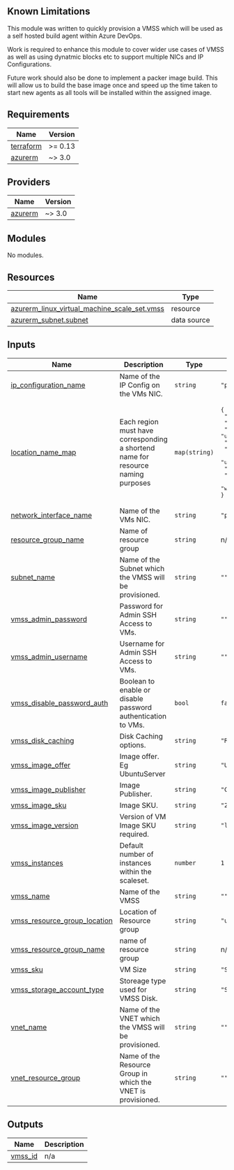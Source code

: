 ## Known Limitations
This module was written to quickly provision a VMSS which will be used as a self hosted build agent within Azure DevOps.

Work is required to enhance this module to cover wider use cases of VMSS as well as using dynatmic blocks etc to support multiple NICs and IP Configurations.

Future work should also be done to implement a packer image build. This will allow us to build the base image once and speed up the time taken to start new agents as all tools will be installed within the assigned image.

## Requirements

| Name | Version |
|------|---------|
| <a name="requirement_terraform"></a> [terraform](#requirement\_terraform) | >= 0.13 |
| <a name="requirement_azurerm"></a> [azurerm](#requirement\_azurerm) | ~> 3.0 |

## Providers

| Name | Version |
|------|---------|
| <a name="provider_azurerm"></a> [azurerm](#provider\_azurerm) | ~> 3.0 |

## Modules

No modules.

## Resources

| Name | Type |
|------|------|
| [azurerm_linux_virtual_machine_scale_set.vmss](https://registry.terraform.io/providers/hashicorp/azurerm/latest/docs/resources/linux_virtual_machine_scale_set) | resource |
| [azurerm_subnet.subnet](https://registry.terraform.io/providers/hashicorp/azurerm/latest/docs/data-sources/subnet) | data source |

## Inputs

| Name | Description | Type | Default | Required |
|------|-------------|------|---------|:--------:|
| <a name="input_ip_configuration_name"></a> [ip\_configuration\_name](#input\_ip\_configuration\_name) | Name of the IP Config on the VMs NIC. | `string` | `"primary"` | no |
| <a name="input_location_name_map"></a> [location\_name\_map](#input\_location\_name\_map) | Each region must have corresponding a shortend name for resource naming purposes | `map(string)` | <pre>{<br>  "eastasia": "ase",<br>  "eastus": "use",<br>  "eastus2": "use2",<br>  "northeurope": "eun",<br>  "southeastasia": "asse",<br>  "uksouth": "uks",<br>  "ukwest": "ukw",<br>  "westeurope": "euw",<br>  "westus": "usw"<br>}</pre> | no |
| <a name="input_network_interface_name"></a> [network\_interface\_name](#input\_network\_interface\_name) | Name of the VMs NIC. | `string` | `"primary"` | no |
| <a name="input_resource_group_name"></a> [resource\_group\_name](#input\_resource\_group\_name) | Name of resource group | `string` | n/a | yes |
| <a name="input_subnet_name"></a> [subnet\_name](#input\_subnet\_name) | Name of the  Subnet which the VMSS will be provisioned. | `string` | `""` | no |
| <a name="input_vmss_admin_password"></a> [vmss\_admin\_password](#input\_vmss\_admin\_password) | Password for Admin SSH Access to VMs. | `string` | `""` | no |
| <a name="input_vmss_admin_username"></a> [vmss\_admin\_username](#input\_vmss\_admin\_username) | Username for Admin SSH Access to VMs. | `string` | `""` | no |
| <a name="input_vmss_disable_password_auth"></a> [vmss\_disable\_password\_auth](#input\_vmss\_disable\_password\_auth) | Boolean to enable or disable password authentication to VMs. | `bool` | `false` | no |
| <a name="input_vmss_disk_caching"></a> [vmss\_disk\_caching](#input\_vmss\_disk\_caching) | Disk Caching options. | `string` | `"ReadWrite"` | no |
| <a name="input_vmss_image_offer"></a> [vmss\_image\_offer](#input\_vmss\_image\_offer) | Image offer. Eg UbuntuServer | `string` | `"UbuntuServer"` | no |
| <a name="input_vmss_image_publisher"></a> [vmss\_image\_publisher](#input\_vmss\_image\_publisher) | Image Publisher. | `string` | `"Canonical"` | no |
| <a name="input_vmss_image_sku"></a> [vmss\_image\_sku](#input\_vmss\_image\_sku) | Image SKU. | `string` | `"20.04-LTS"` | no |
| <a name="input_vmss_image_version"></a> [vmss\_image\_version](#input\_vmss\_image\_version) | Version of VM Image SKU required. | `string` | `"latest"` | no |
| <a name="input_vmss_instances"></a> [vmss\_instances](#input\_vmss\_instances) | Default number of instances within the scaleset. | `number` | `1` | no |
| <a name="input_vmss_name"></a> [vmss\_name](#input\_vmss\_name) | Name of the VMSS | `string` | `""` | no |
| <a name="input_vmss_resource_group_location"></a> [vmss\_resource\_group\_location](#input\_vmss\_resource\_group\_location) | Location of Resource group | `string` | `"uksouth"` | no |
| <a name="input_vmss_resource_group_name"></a> [vmss\_resource\_group\_name](#input\_vmss\_resource\_group\_name) | name of resource group | `string` | n/a | yes |
| <a name="input_vmss_sku"></a> [vmss\_sku](#input\_vmss\_sku) | VM Size | `string` | `"Standard_D2_v3"` | no |
| <a name="input_vmss_storage_account_type"></a> [vmss\_storage\_account\_type](#input\_vmss\_storage\_account\_type) | Storeage type used for VMSS Disk. | `string` | `"Standard_LRS"` | no |
| <a name="input_vnet_name"></a> [vnet\_name](#input\_vnet\_name) | Name of the VNET which the VMSS will be provisioned. | `string` | `""` | no |
| <a name="input_vnet_resource_group"></a> [vnet\_resource\_group](#input\_vnet\_resource\_group) | Name of the Resource Group in which the VNET is provisioned. | `string` | `""` | no |

## Outputs

| Name | Description |
|------|-------------|
| <a name="output_vmss_id"></a> [vmss\_id](#output\_vmss\_id) | n/a |
